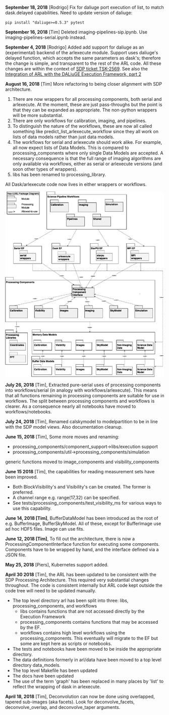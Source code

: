 **September 18, 2018** [Rodrigo] Fix for daliuge port execution of list, to match dask.delayed capabilities. Need to
update version of daliuge:

    pip install "daliuge>=0.5.3" pytest


**September 16, 2018** [Tim] Deleted imaging-pipelines-sip.ipynb. Use imaging-pipelines-serial.ipynb instead.

**September 4, 2018** [Rodrigo]  Added add support for daliuge as an (experimental) backend of the arlexecute module. 
Support uses daliuge's delayed function, which accepts the same parameters as dask's; therefore the change is simple, 
and transparent to the rest of the ARL code. All these changes are within the context of [SDP ticket 
TSK-2569](https://jira.ska-sdp.org/browse/TSK-2569). See also the 
[Integration of ARL with the DALiuGE Execution Framework, part 2](https://confluence.ska-sdp.org/display/WBS/Integration+of+ARL+with+the+DALiuGE+Execution+Framework%2C+part+2)

**August 16, 2018** [Tim] More refactoring to being closer alignment with SDP architecture.
1. There are now wrappers for all processing components, both serial and 
arlexecute. At the moment, these are just pass-throughs but the point is that they can
be expanded as appropriate. The non-python wrappers will be more substantial.
2. There are only workflows for calibration, imaging, and pipelines.
3. To distinguish the nature of the workflows, these are now all called something like
predict_list_arlexecute_workflow since they all work on lists of data models rather 
than just data models.
4. The workflows for serial and arlexecute should work alike. For example, all now 
expect lists of Data Models. This is compared to processing_components
where only single Data Models are accepted. A necessary consequence is
that the full range of imaging algorithms are only available via 
workflows, either as serial or arlexecute versions (and soon other
types of wrappers).
5. libs has been renamed to processing_library.

All Dask/arlexecute code now lives in either wrappers or workflows.

![ARL Module View](./docs/ARL_Module_View.png)


**July 26, 2018** [Tim], Extracted pure-serial uses of processing components 
into workflows/serial (in analogy with workflows/arlexecute). This means that
all functions remaining in processing components are suitable for use in
workflows. The split between processing components and workflows is clearer.
As a consequence nearly all notebooks have moved to workflows/notebooks.

**July 24, 2018** [Tim], Renamed calskymodel to modelpartition to 
be in line with the SDP model views. Also documentation cleanup.

**June 15, 2018** [Tim], Some more moves and renaming:
* processing_components/component_support->libs/execution support
* processing_components/util->processing_components/simulation

generic functions moved to image_components and visibility_components

**June 15 2018** [Tim], the capabilities for reading measurement sets have been improved.
* Both BlockVisibility's and Visibility's can be created. The former is preferred.
* A channel range e.g. range(17,32) can be specified.
* See tests/processing_components/test_visibility_ms for various ways to use this capability.

**June 14, 2018 [Tim]**, BufferDataModel has been introduced as the root of e.g. BufferImage, BufferSkyModel. All of 
these, except for BufferImage use ad hoc HDF5 files. Image can use fits.

**June 12, 2018 [Tim]**, To fill out the architecture, there is now a ProcessingComponentInterface function for executing 
some components. Components have to be wrapped by hand, and the interface defined via a JSON file.

**May 25, 2018** [Piers], Kubernetes support added.

**April 30 2018** [Tim], the ARL has been updated to be consistent with the SDP Processing Architecture. This required 
very substantial changes throughout. The code is consistent internally but ARL code kept outside the code tree will 
need to be updated manually.

* The top level directory arl has been split into three: libs, processing_components, and workflows
    - libs contains functions that are not accessed directly by the Execution Framework
    - processing_components contains functions that may be accessed by the EF. 
    - workflows contains high level workflows using the processing_components. This eventually will migrate to the EF
     but some are kept here as scripts or notebooks.
* The tests and notebooks have been moved to be inside the appropriate directory.
* The data definitions formerly in arl/data have been moved to a top level directory data_models. 
* The top level Makefile has been updated
* The docs have been updated
* The use of the term 'graph' has been replaced in many places by 'list' to reflect the wrapping of dask in 
arlexecute.

**April 18, 2018** [Tim], Deconvolution can now be done using overlapped, tapered sub-images (aka facets).
Look for deconvolve_facets, deconvolve_overlap, and deconvolve_taper arguments.

